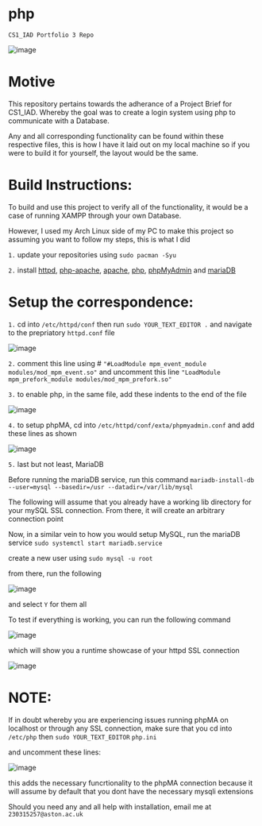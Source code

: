 # php
``CS1_IAD Portfolio 3 Repo``

![image](https://github.com/astonHC/php/assets/139020900/639a6b46-7b3a-4d3e-a07f-ac8cc688b1e7)


# Motive

This repository pertains towards the adherance of a Project Brief for CS1_IAD. Whereby the goal was to create a login system using php to communicate with a Database.

Any and all corresponding functionality can be found within these respective files, this is how I have it laid out on my local machine so if you were to build it for yourself, the layout would be the same.

# Build Instructions:

To build and use this project to verify all of the functionality, it would be a case of running XAMPP through your own Database.

However, I used my Arch Linux side of my PC to make this project so assuming you want to follow my steps, this is what I did

```1.```
update your repositories using ``sudo pacman -Syu``

```2.``` install [httpd](https://wiki.archlinux.org/title/Apache_HTTP_Server), [php-apache](https://archlinux.org/packages/extra/x86_64/php-apache/), [apache](https://archlinux.org/packages/extra/x86_64/apache/), [php](https://archlinux.org/packages/extra/x86_64/php/), [phpMyAdmin](https://wiki.archlinux.org/title/phpMyAdmin) and [mariaDB](https://wiki.archlinux.org/title/MariaDB)

# Setup the correspondence:

```1.``` cd into ``/etc/httpd/conf`` then run ``sudo YOUR_TEXT_EDITOR .`` and navigate to the prepriatory ``httpd.conf`` file

![image](https://github.com/astonHC/php/assets/139020900/b8e22306-f220-427e-92e7-124577b58662)

```2.``` comment this line using # ```"#LoadModule mpm_event_module modules/mod_mpm_event.so"``` and uncomment this line ```"LoadModule mpm_prefork_module modules/mod_mpm_prefork.so"``` 

```3.``` to enable php, in the same file, add these indents to the end of the file 

![image](https://github.com/astonHC/php/assets/139020900/093605a5-e1be-4501-a459-5824b0286c25)

```4.``` to setup phpMA, cd into ``/etc/httpd/conf/exta/phpmyadmin.conf`` and add these lines as shown

![image](https://github.com/astonHC/php/assets/139020900/a9d93dba-d5a6-4995-89c1-dc3c1b476724)

```5.``` last but not least, MariaDB

Before running the mariaDB service, run this command ``mariadb-install-db --user=mysql --basedir=/usr --datadir=/var/lib/mysql``

The following will assume that you already have a working lib directory for your mySQL SSL connection. From there, it will create an arbitrary connection point

Now, in a similar vein to how you would setup MySQL, run the mariaDB service ``sudo systemctl start mariadb.service``

create a new user using ``sudo mysql -u root``

from there, run the following 

![image](https://github.com/astonHC/php/assets/139020900/d130b22e-e9bc-4e5c-980d-e61a99189857)

and select ``Y`` for them all

To test if everything is working, you can run the following command 

![image](https://github.com/astonHC/php/assets/139020900/c8e1faf6-bfb6-4f2b-86a3-790665d7a989)

which will show you a runtime showcase of your httpd SSL connection

![image](https://github.com/astonHC/php/assets/139020900/4c07f17b-4463-4b95-89cc-ea6c5e7a10dd)


# NOTE:

If in doubt whereby you are experiencing issues running phpMA on localhost or through any SSL connection, make sure that you cd into ``/etc/php`` then ``sudo YOUR_TEXT_EDITOR`` ``php.ini``

and uncomment these lines:

![image](https://github.com/astonHC/php/assets/139020900/7c0a6e61-0174-466c-95c7-94b6c5c96569)

this adds the necessary funcrtionality to the phpMA connection because it will assume by default that you dont have the necessary mysqli extensions

Should you need any and all help with installation, email me at ``230315257@aston.ac.uk``

